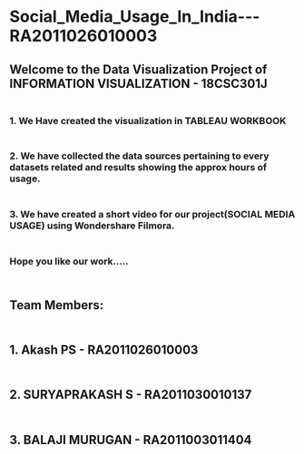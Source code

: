# Social_Media_Usage_In_India---RA2011026010003

## Welcome to the Data Visualization Project of INFORMATION VISUALIZATION - 18CSC301J
### <br>1. We Have created the visualization in TABLEAU WORKBOOK</br>
### <br>2. We have collected the data sources pertaining to every datasets related and results showing the approx hours of usage.</br>
### <br>3. We have created a short video for our project(SOCIAL MEDIA USAGE) using Wondershare Filmora.</br>


### <br>Hope you like our work.....</br>

## <br>Team Members:</br>
## <br>1. Akash PS - RA2011026010003</br>
## <br>2. SURYAPRAKASH S - RA2011030010137</br>
## <br>3. BALAJI MURUGAN - RA2011003011404</br>


